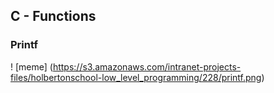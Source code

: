 ## C - Functions
### Printf
! [meme] (https://s3.amazonaws.com/intranet-projects-files/holbertonschool-low_level_programming/228/printf.png)
